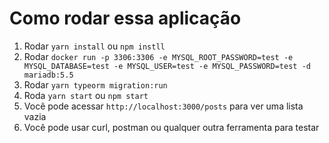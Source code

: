 # Como rodar essa aplicação

1. Rodar `yarn install` ou `npm instll`
2. Rodar `docker run -p 3306:3306 -e MYSQL_ROOT_PASSWORD=test -e MYSQL_DATABASE=test -e MYSQL_USER=test -e MYSQL_PASSWORD=test -d mariadb:5.5`
3. Rodar `yarn typeorm migration:run`
4. Roda `yarn start` ou `npm start`
4. Você pode acessar `http://localhost:3000/posts` para ver uma lista vazia
5. Você pode usar curl, postman ou qualquer outra ferramenta para testar
